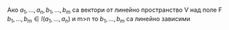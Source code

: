 Ако $a_1,\dots,a_n,b_1,\dots,b_{m}$ са вектори от линейно пространство V над поле F
$b_{1},\dots,b_{m} \in l(a_{1},\dots, a_{n})$ и m>n
то $b_1,\dots,b_m$ са линейно зависими